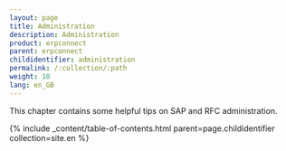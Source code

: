 ```yaml
---
layout: page
title: Administration
description: Administration
product: erpconnect
parent: erpconnect
childidentifier: administration
permalink: /:collection/:path
weight: 10
lang: en_GB
---
```


This chapter contains some helpful tips on SAP and RFC administration.

{% include _content/table-of-contents.html parent=page.childidentifier collection=site.en %}